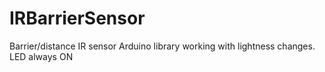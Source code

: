# IRBarrierSensor
Barrier/distance IR sensor Arduino library  working with lightness changes. LED always ON
